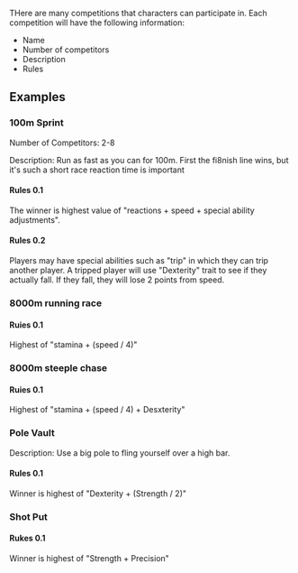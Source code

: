 THere are many competitions that characters can participate in. Each
competition will have the following information:


  * Name
  * Number of competitors
  * Description
  * Rules
  
## Examples

### 100m Sprint

Number of Competitors: 2-8 

Description: Run as fast as you can for 100m. First the fi8nish line
wins, but it's such a short race reaction time is important

#### Rules 0.1

The winner is highest value of "reactions + speed + special ability adjustments". 

#### Rules 0.2

Players may have special abilities such as "trip" in which they can
trip another player. A tripped player will use "Dexterity" trait to
see if they actually fall. If they fall, they will lose 2 points from
speed.

### 8000m running race

#### Ruies 0.1

Highest of "stamina + (speed / 4)"

### 8000m steeple chase

#### Ruies 0.1

Highest of "stamina + (speed / 4) + Desxterity"

### Pole Vault

Description: Use a big pole to fling yourself over a high bar.

#### Rules 0.1 

Winner is highest of "Dexterity + (Strength / 2)"

### Shot Put

#### Rukes 0.1

Winner is highest of "Strength + Precision"
